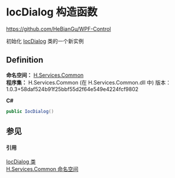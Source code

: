 # IocDialog 构造函数
https://github.com/HeBianGu/WPF-Control

初始化 <a href="44dfe87b-9ecc-2916-f9e0-3ee6d82941f0">IocDialog</a> 类的一个新实例



## Definition
**命名空间：** <a href="b9cdd84f-6623-a51a-f53b-465103ced202">H.Services.Common</a>  
**程序集：** H.Services.Common (在 H.Services.Common.dll 中) 版本：1.0.3+58daf524b91f25bbf55d2f64e549e4224fcf9802

**C#**
``` C#
public IocDialog()
```



## 参见


#### 引用
<a href="44dfe87b-9ecc-2916-f9e0-3ee6d82941f0">IocDialog 类</a>  
<a href="b9cdd84f-6623-a51a-f53b-465103ced202">H.Services.Common 命名空间</a>  
